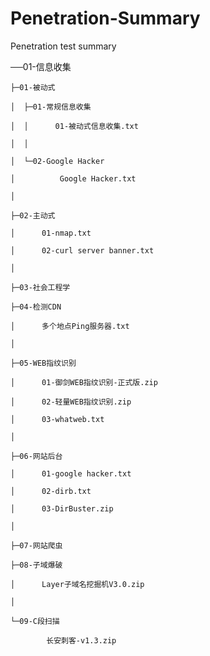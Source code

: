 # Penetration-Summary
Penetration test summary

──01-信息收集

    ├─01-被动式
	
    │  ├─01-常规信息收集
	
    │  │      01-被动式信息收集.txt
	
    │  │      
	
    │  └─02-Google Hacker
	
    │          Google Hacker.txt
	
    │ 
	
    ├─02-主动式
	
    │      01-nmap.txt
	
    │      02-curl server banner.txt
	
    │      
	
    ├─03-社会工程学
	
    ├─04-检测CDN
	
    │      多个地点Ping服务器.txt
	
    │      
	
    ├─05-WEB指纹识别
	
    │      01-御剑WEB指纹识别-正式版.zip
	
    │      02-轻量WEB指纹识别.zip
	
    │      03-whatweb.txt
	
    │      
	
    ├─06-网站后台
	
    │      01-google hacker.txt
	
    │      02-dirb.txt
	
    │      03-DirBuster.zip
	
    │      
	
    ├─07-网站爬虫
	
    ├─08-子域爆破
	
    │      Layer子域名挖掘机V3.0.zip
	
    │      
	
    └─09-C段扫描
	
            长安刺客-v1.3.zip
			
